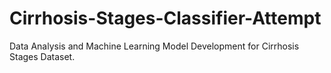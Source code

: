 # Cirrhosis-Stages-Classifier-Attempt
Data Analysis and Machine Learning Model Development for Cirrhosis Stages Dataset.
